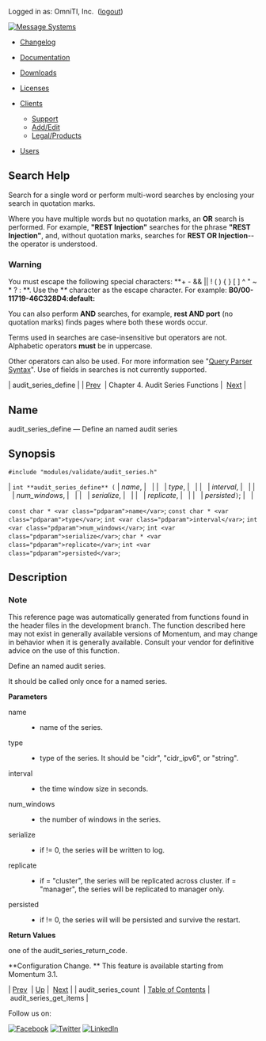 Logged in as: OmniTI, Inc.  ([logout](https://support.messagesystems.com/logout.php))

[![Message Systems](https://support.messagesystems.com/images/ms-white205.png)](https://support.messagesystems.com/start.php) 

*   [Changelog](https://support.messagesystems.com/start.php?show=changelog)
*   [Documentation](https://support.messagesystems.com/docs/)
*   [Downloads](https://support.messagesystems.com/start.php)

*   [Licenses](https://support.messagesystems.com/license_summary.php)
*   <a href="">Clients</a>
    *   [Support](https://support.messagesystems.com/cs.php)
    *   [Add/Edit](https://support.messagesystems.com/edit_client.php)
    *   [Legal/Products](https://support.messagesystems.com/edit_products.php)
*   [Users](https://support.messagesystems.com/edit_customer.php)

## Search Help

Search for a single word or perform multi-word searches by enclosing your search in quotation marks.

Where you have multiple words but no quotation marks, an **OR** search is performed. For example, **"REST Injection"** searches for the phrase **"REST Injection"**, and, without quotation marks, searches for **REST OR Injection**--the operator is understood.

### Warning

You must escape the following special characters: **+ - && || ! ( ) { } [ ] ^ " ~ * ? : \**. Use the **\** character as the escape character. For example: **B0/00-11719-46C328D4\:default\:**

You can also perform **AND** searches, for example, **rest AND port** (no quotation marks) finds pages where both these words occur.

Terms used in searches are case-insensitive but operators are not. Alphabetic operators **must** be in uppercase.

Other operators can also be used. For more information see "[Query Parser Syntax](https://lucene.apache.org/core/old_versioned_docs/versions/3_0_0/queryparsersyntax.html)". Use of fields in searches is not currently supported.

| audit_series_define |
| [Prev](apis.audit_series_count.php)  | Chapter 4. Audit Series Functions |  [Next](apis.audit_series_get_items.php) |

<a name="apis.audit_series_define"></a>
## Name

audit_series_define — Define an named audit series

## Synopsis

`#include "modules/validate/audit_series.h"`

| `int **audit_series_define** (` | <var class="pdparam">name</var>, |   |
|   | <var class="pdparam">type</var>, |   |
|   | <var class="pdparam">interval</var>, |   |
|   | <var class="pdparam">num_windows</var>, |   |
|   | <var class="pdparam">serialize</var>, |   |
|   | <var class="pdparam">replicate</var>, |   |
|   | <var class="pdparam">persisted</var>`)`; |   |

`const char * <var class="pdparam">name</var>`;
`const char * <var class="pdparam">type</var>`;
`int <var class="pdparam">interval</var>`;
`int <var class="pdparam">num_windows</var>`;
`int <var class="pdparam">serialize</var>`;
`char * <var class="pdparam">replicate</var>`;
`int <var class="pdparam">persisted</var>`;<a name="idp19692720"></a>
## Description

### Note

This reference page was automatically generated from functions found in the header files in the development branch. The function described here may not exist in generally available versions of Momentum, and may change in behavior when it is generally available. Consult your vendor for definitive advice on the use of this function.

Define an named audit series.

It should be called only once for a named series.

**Parameters**

<dl class="variablelist">

<dt>name</dt>

<dd>

- name of the series.

</dd>

<dt>type</dt>

<dd>

- type of the series. It should be "cidr", "cidr_ipv6", or "string".

</dd>

<dt>interval</dt>

<dd>

- the time window size in seconds.

</dd>

<dt>num_windows</dt>

<dd>

- the number of windows in the series.

</dd>

<dt>serialize</dt>

<dd>

- if != 0, the series will be written to log.

</dd>

<dt>replicate</dt>

<dd>

- if = "cluster", the series will be replicated across cluster. if = "manager", the series will be replicated to manager only.

</dd>

<dt>persisted</dt>

<dd>

- if != 0, the series will will be persisted and survive the restart.

</dd>

</dl>

**Return Values**

one of the audit_series_return_code.

**Configuration Change. ** This feature is available starting from Momentum 3.1.

| [Prev](apis.audit_series_count.php)  | [Up](audit_series.php) |  [Next](apis.audit_series_get_items.php) |
| audit_series_count  | [Table of Contents](index.php) |  audit_series_get_items |

Follow us on:

[![Facebook](https://support.messagesystems.com/images/icon-facebook.png)](http://www.facebook.com/messagesystems) [![Twitter](https://support.messagesystems.com/images/icon-twitter.png)](http://twitter.com/#!/MessageSystems) [![LinkedIn](https://support.messagesystems.com/images/icon-linkedin.png)](http://www.linkedin.com/company/message-systems)